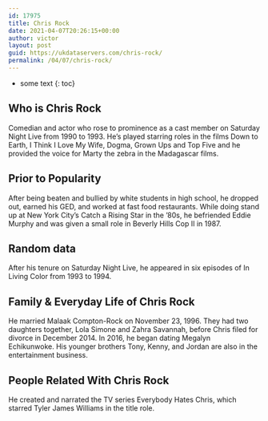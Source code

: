 ```yaml
---
id: 17975
title: Chris Rock
date: 2021-04-07T20:26:15+00:00
author: victor
layout: post
guid: https://ukdataservers.com/chris-rock/
permalink: /04/07/chris-rock/
---
```


* some text
{: toc}


## Who is Chris Rock



Comedian and actor who rose to prominence as a cast member on Saturday Night Live from 1990 to 1993. He&#8217;s played starring roles in the films Down to Earth, I Think I Love My Wife, Dogma, Grown Ups and Top Five and he provided the voice for Marty the zebra in the Madagascar films.  

                
                
                
## Prior to Popularity



After being beaten and bullied by white students in high school, he dropped out, earned his GED, and worked at fast food restaurants. While doing stand up at New York City&#8217;s Catch a Rising Star in the &#8217;80s, he befriended Eddie Murphy and was given a small role in Beverly Hills Cop II in 1987.

                
                
                
## Random data



After his tenure on Saturday Night Live, he appeared in six episodes of In Living Color from 1993 to 1994.

                
                
                
## Family & Everyday Life of Chris Rock



He married Malaak Compton-Rock on November 23, 1996. They had two daughters together, Lola Simone and Zahra Savannah, before Chris filed for divorce in December 2014. In 2016, he began dating Megalyn Echikunwoke. His younger brothers Tony, Kenny, and Jordan are also in the entertainment business.

                
                
                
## People Related With Chris Rock



He created and narrated the TV series Everybody Hates Chris, which starred Tyler James Williams in the title role. 

                
              
            
          
          
          